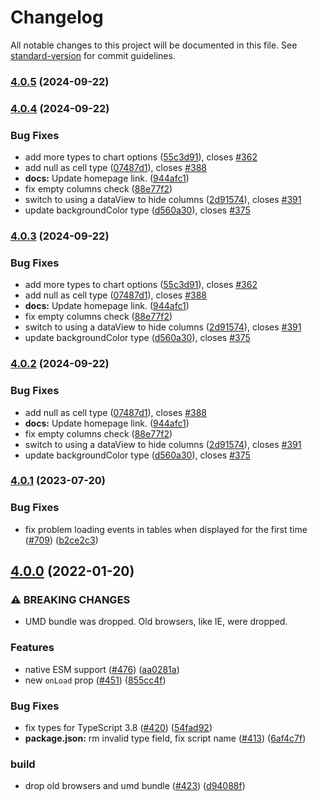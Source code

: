 # Changelog

All notable changes to this project will be documented in this file. See [standard-version](https://github.com/conventional-changelog/standard-version) for commit guidelines.

### [4.0.5](https://github.com/RakanNimer/react-google-charts/compare/v4.0.3...v4.0.5) (2024-09-22)

### [4.0.4](https://github.com/RakanNimer/react-google-charts/compare/v4.0.1...v4.0.4) (2024-09-22)


### Bug Fixes

* add more types to chart options ([55c3d91](https://github.com/RakanNimer/react-google-charts/commit/55c3d915f535e8ebfed033de935267c3e4aa218f)), closes [#362](https://github.com/RakanNimer/react-google-charts/issues/362)
* add null as cell type ([07487d1](https://github.com/RakanNimer/react-google-charts/commit/07487d1aa28bd3b07adc69b273070948f470b1a6)), closes [#388](https://github.com/RakanNimer/react-google-charts/issues/388)
* **docs:** Update homepage link. ([944afc1](https://github.com/RakanNimer/react-google-charts/commit/944afc1f1766af52184bd07aa9196b2e56ae9cbb))
* fix empty columns check ([88e77f2](https://github.com/RakanNimer/react-google-charts/commit/88e77f2cba2923518d116f3ad23310abd7356940))
* switch to using a dataView to hide columns ([2d91574](https://github.com/RakanNimer/react-google-charts/commit/2d91574f6286ab88ac9f75a68ead5f8d90783af9)), closes [#391](https://github.com/RakanNimer/react-google-charts/issues/391)
* update backgroundColor type ([d560a30](https://github.com/RakanNimer/react-google-charts/commit/d560a30d63fff94ca0585b9fa5d9d61e6e1191fd)), closes [#375](https://github.com/RakanNimer/react-google-charts/issues/375)

### [4.0.3](https://github.com/RakanNimer/react-google-charts/compare/v4.0.1...v4.0.3) (2024-09-22)


### Bug Fixes

* add more types to chart options ([55c3d91](https://github.com/RakanNimer/react-google-charts/commit/55c3d915f535e8ebfed033de935267c3e4aa218f)), closes [#362](https://github.com/RakanNimer/react-google-charts/issues/362)
* add null as cell type ([07487d1](https://github.com/RakanNimer/react-google-charts/commit/07487d1aa28bd3b07adc69b273070948f470b1a6)), closes [#388](https://github.com/RakanNimer/react-google-charts/issues/388)
* **docs:** Update homepage link. ([944afc1](https://github.com/RakanNimer/react-google-charts/commit/944afc1f1766af52184bd07aa9196b2e56ae9cbb))
* fix empty columns check ([88e77f2](https://github.com/RakanNimer/react-google-charts/commit/88e77f2cba2923518d116f3ad23310abd7356940))
* switch to using a dataView to hide columns ([2d91574](https://github.com/RakanNimer/react-google-charts/commit/2d91574f6286ab88ac9f75a68ead5f8d90783af9)), closes [#391](https://github.com/RakanNimer/react-google-charts/issues/391)
* update backgroundColor type ([d560a30](https://github.com/RakanNimer/react-google-charts/commit/d560a30d63fff94ca0585b9fa5d9d61e6e1191fd)), closes [#375](https://github.com/RakanNimer/react-google-charts/issues/375)

### [4.0.2](https://github.com/RakanNimer/react-google-charts/compare/v4.0.1...v4.0.2) (2024-09-22)


### Bug Fixes

* add null as cell type ([07487d1](https://github.com/RakanNimer/react-google-charts/commit/07487d1aa28bd3b07adc69b273070948f470b1a6)), closes [#388](https://github.com/RakanNimer/react-google-charts/issues/388)
* **docs:** Update homepage link. ([944afc1](https://github.com/RakanNimer/react-google-charts/commit/944afc1f1766af52184bd07aa9196b2e56ae9cbb))
* fix empty columns check ([88e77f2](https://github.com/RakanNimer/react-google-charts/commit/88e77f2cba2923518d116f3ad23310abd7356940))
* switch to using a dataView to hide columns ([2d91574](https://github.com/RakanNimer/react-google-charts/commit/2d91574f6286ab88ac9f75a68ead5f8d90783af9)), closes [#391](https://github.com/RakanNimer/react-google-charts/issues/391)
* update backgroundColor type ([d560a30](https://github.com/RakanNimer/react-google-charts/commit/d560a30d63fff94ca0585b9fa5d9d61e6e1191fd)), closes [#375](https://github.com/RakanNimer/react-google-charts/issues/375)

### [4.0.1](https://github.com/RakanNimer/react-google-charts/compare/v4.0.0...v4.0.1) (2023-07-20)


### Bug Fixes

* fix problem loading events in tables when displayed for the first time ([#709](https://github.com/RakanNimer/react-google-charts/issues/709)) ([b2ce2c3](https://github.com/RakanNimer/react-google-charts/commit/b2ce2c330c4951f6735e44e943c3556a8651c58a))

## [4.0.0](https://github.com/RakanNimer/react-google-charts/compare/v2.0.29...v4.0.0) (2022-01-20)


### ⚠ BREAKING CHANGES

* UMD bundle was dropped. Old browsers, like IE, were dropped.

### Features

* native ESM support ([#476](https://github.com/RakanNimer/react-google-charts/issues/476)) ([aa0281a](https://github.com/RakanNimer/react-google-charts/commit/aa0281a3ba8892ba9a6d640c0d0637504a2e6f0a))
* new `onLoad` prop  ([#451](https://github.com/RakanNimer/react-google-charts/issues/451)) ([855cc4f](https://github.com/RakanNimer/react-google-charts/commit/855cc4fbe8c9cfa9b73fa89ab9a51b6f00340faa))


### Bug Fixes

* fix types for TypeScript 3.8 ([#420](https://github.com/RakanNimer/react-google-charts/issues/420)) ([54fad92](https://github.com/RakanNimer/react-google-charts/commit/54fad92265cd792d6558f6c33d07ba0d60694214))
* **package.json:** rm invalid type field, fix script name ([#413](https://github.com/RakanNimer/react-google-charts/issues/413)) ([6af4c7f](https://github.com/RakanNimer/react-google-charts/commit/6af4c7f667b1c743ea644c0d150db42f32811336))


### build

* drop old browsers and umd bundle ([#423](https://github.com/RakanNimer/react-google-charts/issues/423)) ([d94088f](https://github.com/RakanNimer/react-google-charts/commit/d94088f5f508519d190e811689aed552dc31b9e8))
